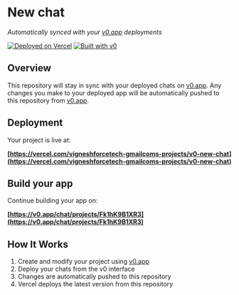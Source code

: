 # New chat

*Automatically synced with your [v0.app](https://v0.app) deployments*

[![Deployed on Vercel](https://img.shields.io/badge/Deployed%20on-Vercel-black?style=for-the-badge&logo=vercel)](https://vercel.com/vigneshforcetech-gmailcoms-projects/v0-new-chat)
[![Built with v0](https://img.shields.io/badge/Built%20with-v0.app-black?style=for-the-badge)](https://v0.app/chat/projects/Fk1hK9B1XR3)

## Overview

This repository will stay in sync with your deployed chats on [v0.app](https://v0.app).
Any changes you make to your deployed app will be automatically pushed to this repository from [v0.app](https://v0.app).

## Deployment

Your project is live at:

**[https://vercel.com/vigneshforcetech-gmailcoms-projects/v0-new-chat](https://vercel.com/vigneshforcetech-gmailcoms-projects/v0-new-chat)**

## Build your app

Continue building your app on:

**[https://v0.app/chat/projects/Fk1hK9B1XR3](https://v0.app/chat/projects/Fk1hK9B1XR3)**

## How It Works

1. Create and modify your project using [v0.app](https://v0.app)
2. Deploy your chats from the v0 interface
3. Changes are automatically pushed to this repository
4. Vercel deploys the latest version from this repository